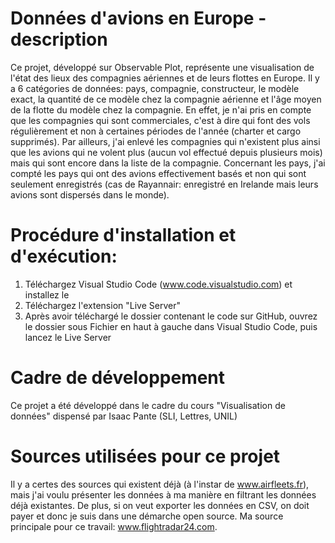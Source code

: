 # Données d'avions en Europe - description
Ce projet, développé sur Observable Plot, représente une visualisation de l'état des lieux des compagnies aériennes et de leurs flottes en Europe. Il y a 6 catégories de données: pays, compagnie, constructeur, le modèle exact, la quantité de ce modèle chez la compagnie aérienne et l'âge moyen de la flotte du modèle chez la compagnie. En effet, je n'ai pris en compte que les compagnies qui sont commerciales, c'est à dire qui font des vols régulièrement et non à certaines périodes de l'année (charter et cargo supprimés). Par ailleurs, j'ai enlevé les compagnies qui n'existent plus ainsi que les avions qui ne volent plus (aucun vol effectué depuis plusieurs mois) mais qui sont encore dans la liste de la compagnie. Concernant les pays, j'ai compté les pays qui ont des avions effectivement basés et non qui sont seulement enregistrés (cas de Rayannair: enregistré en Irelande mais leurs avions sont dispersés dans le monde). 

# Procédure d'installation et d'exécution:
1. Téléchargez Visual Studio Code (www.code.visualstudio.com) et installez le
2. Téléchargez l'extension "Live Server"
3. Après avoir téléchargé le dossier contenant le code sur GitHub, ouvrez le dossier sous Fichier en haut à gauche dans Visual Studio Code, puis lancez le Live Server
   
# Cadre de développement
Ce projet a été développé dans le cadre du cours "Visualisation de données" dispensé par Isaac Pante (SLI, Lettres, UNIL)

# Sources utilisées pour ce projet
Il y a certes des sources qui existent déjà (à l'instar de www.airfleets.fr), mais j'ai voulu présenter les données à ma manière en filtrant les données déjà existantes. De plus, si on veut exporter les données en CSV, on doit payer et donc je suis dans une démarche open source. Ma source principale pour ce travail: www.flightradar24.com.
